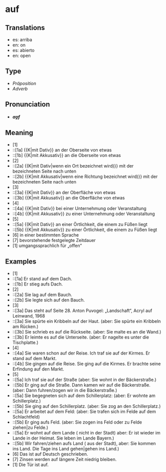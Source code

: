 # auf
## Translations
- es: arriba
- en: on
- es: abierto
- en: open
## Type
- _Präposition_
- _Adverb_
## Pronunciation
- **_aʊ̯f_**
## Meaning
- [1] 
- ::[1a] {{K|mit Dativ}} an der Oberseite von etwas
- ::[1b] {{K|mit Akkusativ}} an die Oberseite von etwas
- [2]
- ::[2a] {{K|mit Dativ|wenn ein Ort bezeichnet wird)}} mit der bezeichneten Seite nach unten
- ::[2b] {{K|mit Akkusativ|wenn eine Richtung bezeichnet wird)}} mit der bezeichneten Seite nach unten
- [3]
- ::[3a] {{K|mit Dativ}} an der Oberfläche von etwas
- ::[3b] {{K|mit Akkusativ}} an die Oberfläche von etwas
- [4]
- ::[4a] {{K|mit Dativ}} bei einer Unternehmung oder Veranstaltung
- ::[4b] {{K|mit Akkusativ}} zu einer Unternehmung oder Veranstaltung
- [5]
- ::[5a] {{K|mit Dativ}} an einer Örtlichkeit, die einem zu Füßen liegt
- ::[5b] {{K|mit Akkusativ}} zu einer Örtlichkeit, die einem zu Füßen liegt
- [6] in einer bestimmten Sprache
- [7] bevorstehende festgelegte Zeitdauer
- [1] umgangssprachlich für „offen“
## Examples
- [1]
- ::[1a] Er stand auf dem Dach.
- ::[1b] Er stieg aufs Dach.
- [2] 
- ::[2a] Sie lag auf dem Bauch.
- ::[2b] Sie legte sich auf den Bauch.
- [3]
- ::[3a] Das steht auf Seite 28. Anton Puvogel: „Landschaft“, Acryl auf Leinwand, 1968
- ::[3a] Sie spürte ein Kribbeln auf der Haut. (aber: Sie spürte ein Kribbeln am Rücken.)
- ::[3b] Sie schrieb es auf die Rückseite. (aber: Sie malte es an die Wand.)
- ::[3b] Er leimte es auf die Unterseite. (aber: Er nagelte es unter die Tischplatte.)
- [4]
- ::[4a] Sie waren schon auf der Reise. Ich traf sie auf der Kirmes. Er stand auf dem Markt.
- ::[4b] Sie gingen auf die Reise. Sie ging auf die Kirmes. Er brachte seine Erfindung auf den Markt.
- [5]
- ::[5a] Ich traf sie auf der Straße (aber: Sie wohnt in der Bäckerstraße.)
- ::[5b] Er ging auf die Straße. Dann kamen wir auf die Bäckerstraße. (aber: Dann fuhren/zogen wir in die Bäckerstraße.)
- ::[5a] Sie begegneten sich auf dem Schillerplatz: (aber: Er wohnte am Schillerplatz.)
- ::[5b] Sie ging auf den Schillerplatz. (aber: Sie zog an den Schillerplatz.)
- ::[5a] Er arbeitet auf dem Feld: (aber: Sie trafen sich im Felde  auf dem Schlachtfeld)
- ::[5b] Er ging aufs Feld. (aber: Sie zogen ins Feld oder zu Felde ziehen|zu Felde.)
- ::[5a] Er wohnt auf dem Lande ( nicht in der Stadt) aber: Er ist wieder im Lande  in der Heimat. Sie leben im Lande Bayern.)
- ::[5b] Wir fahren/ziehen aufs Land ( aus der Stadt), aber: Sie kommen ins Land. Die Tage ins Land gehen|gehen ins Land.)
- [6] Das ist auf Deutsch geschrieben.
- [7] Zinsen werden auf längere Zeit niedrig bleiben.
- [1] Die Tür ist auf.
